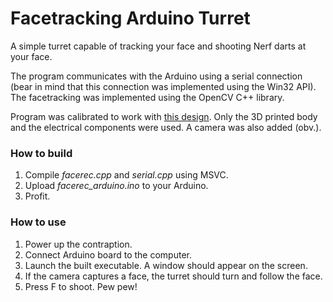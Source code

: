 # Facetracking Arduino Turret

A simple turret capable of tracking your face and shooting Nerf darts at your face.

The program communicates with the Arduino using a serial connection (bear in mind that this connection was implemented using the Win32 API). The facetracking was implemented using the OpenCV C++ library.

Program was calibrated to work with [this design](https://www.littlefrenchkev.com/bluetooth-nerf-turret). Only the 3D printed body and the electrical components were used. A camera was also added (obv.).

### How to build
1. Compile *facerec.cpp* and *serial.cpp* using MSVC.
2. Upload *facerec_arduino.ino* to your Arduino.
3. Profit.

### How to use
1. Power up the contraption.
2. Connect Arduino board to the computer.
3. Launch the built executable. A window should appear on the screen.
4. If the camera captures a face, the turret should turn and follow the face.
5. Press F to shoot. Pew pew!
